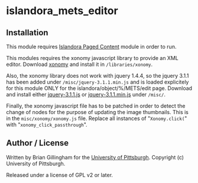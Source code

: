 islandora_mets_editor
=============

## Installation

This module requires [Islandora Paged Content](https://github.com/Islandora/islandora_paged_content) module in order to run.

This modules requires the xonomy javascript library to provide an XML editor.  Download [xonomy](http://www.lexiconista.com/xonomy/) and install it in `/libraries/xonomy`.

Also, the xonomy library does not work with jquery 1.4.4, so the jquery 3.1.1 has been added under `/misc/jquery-3.1.1.min.js` and is loaded explicitely for this module ONLY for the islandora/object/%/METS/edit page.  Download and install either [jquery-3.1.1.js](https://code.jquery.com/jquery-3.1.1.js) or [jquery-3.1.1.min.js](https://code.jquery.com/jquery-3.1.1.min.js) under `/misc/`.

Finally, the xonomy javascript file has to be patched in order to detect the change of nodes for the purpose of updating the image thumbnails.  This is in the `misc/xonomy/xonomy.js` file.  Replace all instances of "`Xonomy.click(`" with "`xonomy_click_passthrough`".


## Author / License

Written by Brian Gillingham for the [University of Pittsburgh](http://www.pitt.edu).  Copyright (c) University of Pittsburgh.

Released under a license of GPL v2 or later.
